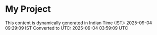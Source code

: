 # My Project

This content is dynamically generated in Indian Time (IST): 2025-09-04 09:29:09 IST
Converted to UTC: 2025-09-04 03:59:09 UTC
